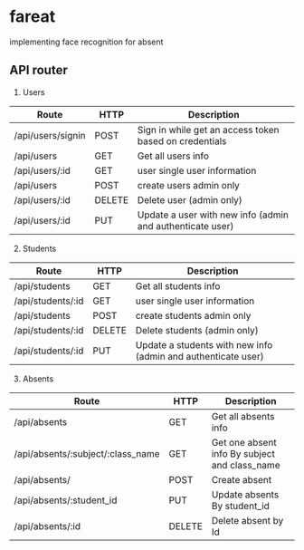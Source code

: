 # fareat
implementing face recognition for absent


## API router

1. Users

Route | HTTP | Description
----- | ---- | -----------
/api/users/signin | POST |  Sign in while get an access token based on credentials
/api/users | GET | Get all users info
/api/users/:id | GET | user single user information
/api/users | POST | create users admin only
/api/users/:id | DELETE | Delete user (admin only)
/api/users/:id | PUT | Update a user with new info (admin and authenticate user)

2. Students

Route | HTTP | Description
----- | ---- | -----------
/api/students | GET | Get all students info
/api/students/:id | GET | user single user information
/api/students | POST | create students admin only
/api/students/:id | DELETE | Delete students (admin only)
/api/students/:id | PUT | Update a students with new info (admin and authenticate user)

3. Absents

Route | HTTP | Description
----- | ---- | -----------
/api/absents | GET | Get all absents info
/api/absents/:subject/:class_name | GET | Get one absent info By subject and class_name
 /api/absents/ | POST | Create absent
 /api/absents/:student_id | PUT | Update absents By student_id
 /api/absents/:id | DELETE | Delete absent by Id
